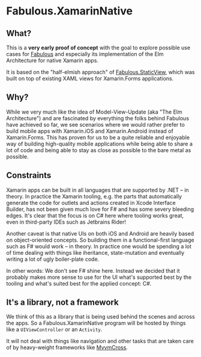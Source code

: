 # Fabulous.XamarinNative

## What?

This is a **very early proof of concept** with the goal to explore possible use cases for [Fabulous](https://github.com/fsprojects/Fabulous) and especially its implementation of the Elm Architecture for native Xamarin apps.

It is based on the "half-elmish approach" of [Fabulous.StaticView](https://github.com/fsprojects/Fabulous/tree/master/Fabulous.StaticView), which was built on top of existing XAML views for Xamarin.Forms applications.

## Why?

While we very much like the idea of Model-View-Update (aka "The Elm Architecture") and are fascinated by everything the folks behind Fabulous have achieved so far, we see scenarios where we would rather prefer to build mobile apps with Xamarin.iOS and Xamarin.Android instead of Xamarin.Forms. This has proven for us to be a quite reliable and enjoyable way of building high-quality mobile applications while being able to share a lot of code and being able to stay as close as possible to the bare metal as possible.

## Constraints

Xamarin apps can be built in all languages that are supported by .NET – in theory. In practice the Xamarin tooling, e.g. the parts that automatically generate the code for outlets and actions created in Xcode Interface Builder, has not been given much love for F# and has some severy bleeding edges. It's clear that the focus is on C# here where tooling works great, even in third-party IDEs such as Jetbrains Rider!

Another caveat is that native UIs on both iOS and Android are heavily based on object-oriented concepts. So building them in a functional-first language such as F# would work – in theory. In practice one would be spending a lot of time dealing with things like iheritance, state-mutation and eventually writing a lot of ugly boiler-plate code.

In other words: We don't see F# shine here. Instead we decided that it probably makes more sense to use for the UI what's supported best by the tooling and what's suited best for the applied concept: C#.

## It's a library, not a framework

We think of this as a library that is being used behind the scenes and across the apps. So a Fabulous.XamarinNative program will be hosted by things like a `UIViewController` or an `Activity`.

It will not deal with things like navigation and other tasks that are taken care of by heavy-weight frameworks like [MvvmCross](https://www.mvvmcross.com).
